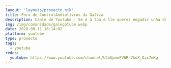 ```yaml
---
layout: 'layouts/proxecto.njk'
title: Fora de ControlAudiolivros da Galiza
description: Canle de Youtube - Se é a túa e lle queres engadir unha descripción e etiquetas, ponte en contacto con nós.
img: /img/comunidade/galegotube.webp
date: 2020-08-11 16:14:02
platform: youtube
type: proxecto
tags:
  - youtube
redes:
  youtube: https://www.youtube.com/channel/UCoUpnwFV6R-7koX_Oax7mKg
---
```


